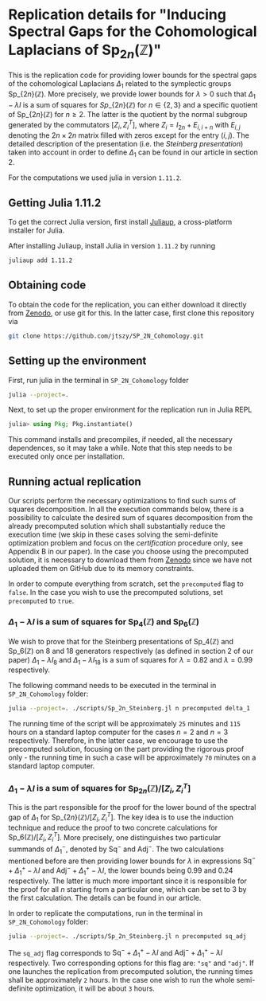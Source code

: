 # Replication details for "Inducing Spectral Gaps for the Cohomological Laplacians of $\text{Sp}_{2n}(\mathbb{Z})$"

This is the replication code for providing lower bounds for the spectral gaps of the cohomological Laplacians $\Delta_1$ related to the symplectic groups $\text{Sp}\_\{2n\}(\mathbb{Z})$. More precisely, we provide lower bounds for $\lambda>0$ such that $\Delta_1-\lambda I$ is a sum of squares for $Sp\_\{2n\}(\mathbb{Z})$ for $n\in\{2,3\}$ and a specific quotient of $\text{Sp}\_\{2n\}(\mathbb{Z})$ for $n\geq 2$. The latter is the quotient by the normal subgroup generated by the commutators $[Z_i,Z_i^T]$, where $Z_i=I_{2n}+E_{i,i+n}$ with $E_{i,j}$ denoting the $2n\times 2n$ matrix filled with zeros except for the entry $(i,j)$. The detailed description of the presentation (i.e. the *Steinberg presentation*) taken into account in order to define $\Delta_1$ can be found in our article in section 2.

For the computations we used julia in version `1.11.2`.

## Getting Julia 1.11.2

To get the correct Julia version, first install [Juliaup](https://github.com/JuliaLang/juliaup), a cross-platform installer for Julia.

After installing Juliaup, install Julia in version `1.11.2` by running

```bash
juliaup add 1.11.2
```

## Obtaining code
To obtain the code for the replication, you can either download it directly from [Zenodo](https://zenodo.org/records/15225937), or use git for this. In the latter case, first clone this repository via
```bash
git clone https://github.com/jtszy/SP_2N_Cohomology.git
```

## Setting up the environment
First, run julia in the terminal in `SP_2N_Cohomology` folder
```bash
julia --project=.
```
Next, to set up the proper environment for the replication run in Julia REPL
```julia
julia> using Pkg; Pkg.instantiate()
```
This command installs and precompiles, if needed, all the necessary dependences,
so it may take a while.
Note that this step needs to be executed only once per installation.

## Running actual replication

Our scripts perform the necessary optimizations to find such sums of squares decomposition. In all the execution commands below, there is a possibility to calculate the desired sum of squares decomposition from the already precomputed solution which shall substantially reduce the execution time (we skip in these cases solving the semi-definite optimization problem and focus on the *certification* procedure only, see Appendix B in our paper). In the case you choose using the precomputed solution, it is necessary to download them from [Zenodo](https://zenodo.org/records/15225937) since we have not uploaded them on GitHub due to its memory constraints. 

In order to compute everything from scratch, set the `precomputed` flag to `false`. In the case you wish to use the precomputed solutions, set `precomputed` to `true`.

### $\Delta_1-\lambda I$ is a sum of squares for $\text{Sp}_4(\mathbb{Z})$ and $\text{Sp}_6(\mathbb{Z})$
We wish to prove that for the Steinberg presentations of $\text{Sp}\_4(\mathbb{Z})$ and $\text{Sp}\_6(\mathbb{Z})$ on $8$ and $18$ generators respectively (as defined in section 2 of our paper)
$\Delta_1-\lambda I_{8}$ and $\Delta_1-\lambda I_{18}$ is a sum of squares for $\lambda=0.82$ and $\lambda=0.99$ respectively.

The following command needs to be executed in the terminal in `SP_2N_Cohomology` folder:
```bash
julia --project=. ./scripts/Sp_2n_Steinberg.jl n precomputed delta_1
```

The running time of the script will be approximately `25` minutes and `115` hours on a standard laptop computer for the cases $n=2$ and $n=3$ respectively. Therefore, in the latter case, we encourage to use the precomputed solution, focusing on the part providing the rigorous proof only - the running time in such a case will be approximately `70` minutes on a standard laptop computer.

### $\Delta_1-\lambda I$ is a sum of squares for $\text{Sp}_{2n}(\mathbb{Z})/[Z_i,Z_i^T]$
This is the part responsible for the proof for the lower bound of the spectral gap of $\Delta_1$ for $\text{Sp}\_\{2n\}(\mathbb{Z})/[Z_i,Z_i^T]$. The key idea is to use the induction technique and reduce the proof to two concrete calculations for $\text{Sp}\_6(\mathbb{Z})/[Z_i,Z_i^T]$. More precisely, one distinguishes two particular summands of $\Delta_1^-$, denoted by $\text{Sq}^-$ and $\text{Adj}^-$. The two calculations mentioned before are then providing lower bounds for $\lambda$ in expressions $\text{Sq}^-+\Delta_1^+-\lambda I$ and $\text{Adj}^-+\Delta_1^+-\lambda I$, the lower bounds being $0.99$ and $0.24$ respectively. The latter is much more important since it is responsible for the proof for all $n$ starting from a particular one, which can be set to $3$ by the first calculation. The details can be found in our article. 

In order to replicate the computations, run in the terminal in `SP_2N_Cohomology` folder: 
```bash
julia --project=. ./scripts/Sp_2n_Steinberg.jl n precomputed sq_adj
```
The `sq_adj` flag corresponds to $\text{Sq}^-+\Delta_1^+-\lambda I$ and $\text{Adj}^-+\Delta_1^+-\lambda I$ respectively. Two corresponding options for this flag are: `"sq"` and `"adj"`. If one launches the replication from precomputed solution, the running times shall be approximately `2` hours. In the case one wish to run the whole semi-definite optimization, it will be about `3` hours.
